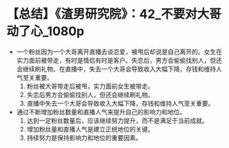 # 【总结】《渣男研究院》：42_不要对大哥动了心_1080p

-   一个粉丝因为一个大哥离开直播去谈恋爱，被甩后却说是自己离开的。女生在实力面前被带走，有时是情侣有时是客户。失恋后，男方会偷偷找别人，但还会继续刷礼物。在直播中，失去一个大哥会导致收入大幅下降，存钱和维持人气至关重要。
    1.  粉丝被大哥带走后被甩，实力面前女生被带走。
    2.  失恋后男方会偷偷找别人，但还会继续刷礼物。
    3.  直播中失去一个大哥会导致收入大幅下降，存钱和维持人气至关重要。
-   通过不断增加粉丝数量和直播人气来提升自己的影响力和地位。
    1.  达到一定粉丝数量后，应该继续努力提升，而不是满足于当前成就。
    2.  增加粉丝量和直播人气是建立正统地位的关键。
    3.  持续努力是保持影响力和地位的重要因素。